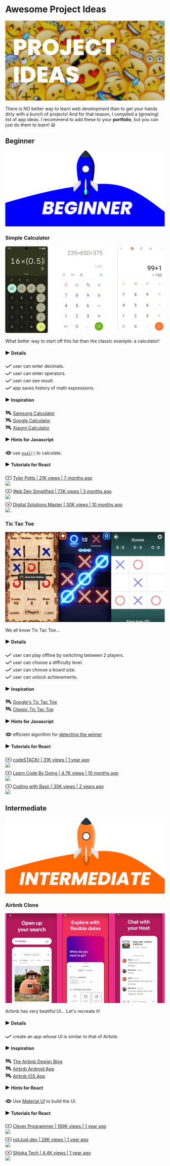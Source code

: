 # Awesome Project Ideas
![Project Ideas](./assets/cover.png)

There is NO better way to learn web development than to get your hands dirty with a bunch of projects! And for that reason, I compiled a (growing) list of app ideas. I recommend to add these to your **portfolio**, but you can just do them to learn! 😃️

## Beginner
![Beginner](./assets/beginner.png)

### Simple Calculator
![](./assets/simple_calc_carousel.png)

What better way to start off this list than the classic example: a calculator!

#### <img src="./assets/triangle.svg" width="15" height="15"/> Details
<img src="./assets/checkmark.svg" width="20" height="20" alt="checkmark"/> user can enter decimals.  
<img src="./assets/checkmark.svg" width="20" height="20" alt="checkmark"/> user can enter operators.  
<img src="./assets/checkmark.svg" width="20" height="20" alt="checkmark"/> user can see result.  
<img src="./assets/checkmark.svg" width="20" height="20" alt="checkmark"/> app saves history of math expressions.

#### <img src="./assets/triangle.svg" width="15" height="15"/> Inspiration
<img src="./assets/magic.svg" width="20" height="20" alt="magic wand"/> [Samsung Calculator](https://play.google.com/store/apps/details?id=com.sec.android.app.popupcalculator)  
<img src="./assets/magic.svg" width="20" height="20" alt="magic wand"/> [Google Calculator](https://play.google.com/store/apps/details?id=com.google.android.calculator)  
<img src="./assets/magic.svg" width="20" height="20" alt="magic wand"/> [Xiaomi Calculator](https://play.google.com/store/apps/details?id=com.miui.calculator)  

#### <img src="./assets/triangle.svg" width="15" height="15"/> Hints for Javascript
<img src="./assets/eye.svg" width="20" height="20" alt="eye"/> use [`eval()`](https://www.w3schools.com/jsref/jsref_eval.asp) to calculate.

#### <img src="./assets/triangle.svg" width="15" height="15"/> Tutorials for React
<img src="./assets/youtube.svg" width="20" height="20" alt="youtube"/> [Tyler Potts | 21K views | 7 months ago](https://youtu.be/oiX-6Y2oGjI)  
[![](https://img.youtube.com/vi/oiX-6Y2oGjI/default.jpg)](https://youtu.be/oiX-6Y2oGjI)  
<img src="./assets/youtube.svg" width="20" height="20" alt="youtube"/> [Web Dev Simplified | 73K views | 3 months ago](https://youtu.be/DgRrrOt0Vr8)  
[![](https://img.youtube.com/vi/DgRrrOt0Vr8/default.jpg)](https://youtu.be/DgRrrOt0Vr8)  
<img src="./assets/youtube.svg" width="20" height="20" alt="youtube"/> [Digital Solutions Master | 30K views | 10 months ago](https://youtu.be/hpfDRnijdPE)  
[![](https://img.youtube.com/vi/hpfDRnijdPE/default.jpg)](https://youtu.be/hpfDRnijdPE)

### Tic Tac Toe
![](./assets/tic-tac-toe-carousel.png)

We all know Tic Tac Toe...

#### <img src="./assets/triangle.svg" width="15" height="15"/> Details
<img src="./assets/checkmark.svg" width="20" height="20" alt="checkmark"/> user can play offline by switching between 2 players.  
<img src="./assets/checkmark.svg" width="20" height="20" alt="checkmark"/> user can choose a difficulty level.  
<img src="./assets/checkmark.svg" width="20" height="20" alt="checkmark"/> user can choose a board size.  
<img src="./assets/checkmark.svg" width="20" height="20" alt="checkmark"/> user can unlock achievements.   

#### <img src="./assets/triangle.svg" width="15" height="15"/> Inspiration
<img src="./assets/magic.svg" width="20" height="20" alt="magic wand"/> [Google's Tic Tac Toe](https://www.google.com/search?q=tic+tac+toe&oq=tic+tac+toe)  
<img src="./assets/magic.svg" width="20" height="20" alt="magic wand"/> [Classic Tic Tac Toe](https://playtictactoe.org/)

#### <img src="./assets/triangle.svg" width="15" height="15"/> Hints for Javascript
<img src="./assets/eye.svg" width="20" height="20" alt="eye"/> efficient algorithm for [detecting the winner](https://stackoverflow.com/questions/16571035/javascript-tictactoe-if-winner-detection)

#### <img src="./assets/triangle.svg" width="15" height="15"/> Tutorials for React
<img src="./assets/youtube.svg" width="20" height="20" alt="youtube"/> [codeSTACKr | 31K views | 1 year ago](https://youtu.be/08r9mDQvXpU)  
[![](https://img.youtube.com/vi/08r9mDQvXpU/default.jpg)](https://youtu.be/08r9mDQvXpU)  
<img src="./assets/youtube.svg" width="20" height="20" alt="youtube"/> [Learn Code By Doing | 4.7K views | 10 months ago](https://youtu.be/mM-Se5TEmX8)  
[![](https://img.youtube.com/vi/mM-Se5TEmX8/default.jpg)](https://youtu.be/mM-Se5TEmX8)  
<img src="./assets/youtube.svg" width="20" height="20" alt="youtube"/> [Coding with Basir | 35K views | 2 years ago](https://youtu.be/it54tShOsuI)  
[![](https://img.youtube.com/vi/it54tShOsuI/default.jpg)](https://youtu.be/it54tShOsuI)

## Intermediate
![Intermediate](./assets/intermediate.png)

### Airbnb Clone
![](./assets/airbnb-clone-carousel.png)

Airbnb has very beatiful UI... Let's recreate it!

#### <img src="./assets/triangle.svg" width="15" height="15"/> Details
<img src="./assets/checkmark.svg" width="20" height="20" alt="checkmark"/> create an app whose UI is similar to that of Airbnb.

#### <img src="./assets/triangle.svg" width="15" height="15"/> Inspiration
<img src="./assets/magic.svg" width="20" height="20" alt="magic wand"/> [The Airbnb Design Blog](https://medium.com/airbnb-design)  
<img src="./assets/magic.svg" width="20" height="20" alt="magic wand"/> [Airbnb Android App](https://play.google.com/store/apps/details?id=com.airbnb.android)  
<img src="./assets/magic.svg" width="20" height="20" alt="magic wand"/> [Airbnb iOS App](https://abnb.me/EVmg/xw6tvraTDs)

#### <img src="./assets/triangle.svg" width="15" height="15"/> Hints for React
<img src="./assets/eye.svg" width="20" height="20" alt="eye"/> Use [Material UI](https://mui.com/) to build the UI.

#### <img src="./assets/triangle.svg" width="15" height="15"/> Tutorials for React
<img src="./assets/youtube.svg" width="20" height="20" alt="youtube"/> [Clever Programmer | 169K views | 1 year ago](https://youtu.be/BtJeH_-XYaA)  
[![](https://img.youtube.com/vi/BtJeH_-XYaA/default.jpg)](https://youtu.be/BtJeH_-XYaA)  
<img src="./assets/youtube.svg" width="20" height="20" alt="youtube"/> [notJust.dev | 28K views | 1 year ago](https://youtu.be/ch2oOdnLkqw)  
[![](https://img.youtube.com/vi/ch2oOdnLkqw/default.jpg)](https://youtu.be/ch2oOdnLkqw)  
<img src="./assets/youtube.svg" width="20" height="20" alt="youtube"/> [Shloka Tech | 4.4K views | 1 year ago](https://youtu.be/JD_4iQ_gErk)  
[![](https://img.youtube.com/vi/JD_4iQ_gErk/default.jpg)](https://youtu.be/JD_4iQ_gErk)  